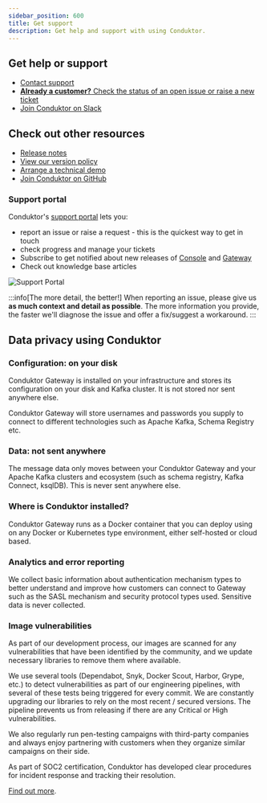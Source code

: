 ```yaml
---
sidebar_position: 600
title: Get support
description: Get help and support with using Conduktor.
---
```


## Get help or support

- [Contact support](https://support.conduktor.io/hc/en-gb/requests/new)
- [**Already a customer?** Check the status of an open issue or raise a new ticket](https://support.conduktor.io/hc/en-gb/signin?return_to=https%3A%2F%2Fsupport.conduktor.io%2Fhc%2Fen-gb%2Frequests%2Fnew%3Fticket_form_id%3D17438312520209)
- [Join Conduktor on Slack](https://www.conduktor.io/slack)

## Check out other resources

- [Release notes](/changelog)
- [View our version policy](/support)
- [Arrange a technical demo](https://www.conduktor.io/contact/demo)
- [Join Conduktor on GitHub](https://github.com/conduktor)

### Support portal

Conduktor's [support portal](https://support.conduktor.io) lets you:

- report an issue or raise a request - this is the quickest way to get in touch
- check progress and manage your tickets
- Subscribe to get notified about new releases of [Console](https://support.conduktor.io/hc/en-gb/sections/16400553827473-Conduktor-Console) and [Gateway](https://support.conduktor.io/hc/en-gb/sections/16400521075217-Conduktor-Gateway)
- Check out knowledge base articles

![Support Portal](/guides/support-portal.png)

:::info[The more detail, the better!]
When reporting an issue, please give us **as much context and detail as possible**. The more information you provide, the faster we'll diagnose the issue and offer a fix/suggest a workaround.
:::

## Data privacy using Conduktor

### Configuration: on your disk

Conduktor Gateway is installed on your infrastructure and stores its configuration on your disk and Kafka cluster. It is not stored nor sent anywhere else.

Conduktor Gateway will store usernames and passwords you supply to connect to different technologies such as Apache Kafka, Schema Registry etc.

### Data: not sent anywhere

The message data only moves between your Conduktor Gateway and your Apache Kafka clusters and ecosystem (such as schema registry, Kafka Connect, ksqlDB). This is never sent anywhere else.

### Where is Conduktor installed?

Conduktor Gateway runs as a Docker container that you can deploy using on any Docker or Kubernetes type environment, either self-hosted or cloud based.

### Analytics and error reporting

We collect basic information about authentication mechanism types to better understand and improve how customers can connect to Gateway such as the SASL mechanism and security protocol types used. Sensitive data is never collected.

### Image vulnerabilities

As part of our development process, our images are scanned for any vulnerabilities that have been identified by the community, and we update necessary libraries to remove them where available.

We use several tools (Dependabot, Snyk, Docker Scout, Harbor, Grype, etc.) to detect vulnerabilities as part of our engineering pipelines, with several of these tests being triggered for every commit. We are constantly upgrading our libraries to rely on the most recent / secured versions. The pipeline prevents us from releasing if there are any Critical or High vulnerabilities.

We also regularly run pen-testing campaigns with third-party companies and always enjoy partnering with customers when they organize similar campaigns on their side.

As part of SOC2 certification, Conduktor has developed clear procedures for incident response and tracking their resolution.

[Find out more](https://conduktor.io/blog/what-we-learned-from-soc2-type2-write-what-you-do-do-what-you-write).
